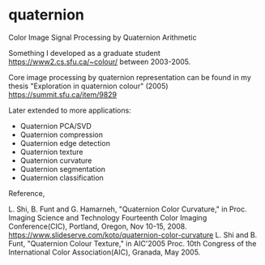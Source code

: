 # quaternion
Color Image Signal Processing by Quaternion Arithmetic 

Something I developed as a graduate student https://www2.cs.sfu.ca/~colour/ between 2003-2005.

Core image processing by quaternion representation can be found in my thesis "Exploration in quaternion colour" (2005) https://summit.sfu.ca/item/9829 

Later extended to more applications:

- Quaternion PCA/SVD
- Quaternion compression
- Quaternion edge detection
- Quaternion texture
- Quaternion curvature
- Quaternion segmentation
- Quaternion classification

Reference, 

L. Shi, B. Funt and G. Hamarneh, "Quaternion Color Curvature," in Proc. Imaging Science and Technology Fourteenth Color Imaging Conference(CIC), Portland, Oregon, Nov 10-15, 2008. https://www.slideserve.com/koto/quaternion-color-curvature
L. Shi and B. Funt, "Quaternion Colour Texture," in AIC'2005 Proc. 10th Congress of the International Color Association(AIC), Granada, May 2005.


